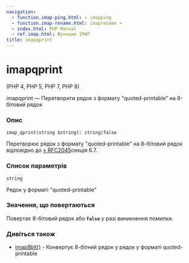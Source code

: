 ```yaml
---
navigation:
  - function.imap-ping.html: « imapping
  - function.imap-rename.html: imaprename »
  - index.html: PHP Manual
  - ref.imap.html: Функции IMAP
title: imapqprint
---
```

# imapqprint

(PHP 4, PHP 5, PHP 7, PHP 8)

imapqprint — Перетворити рядок з формату "quoted-printable" на 8-бітовий рядок

### Опис

```methodsynopsis
imap_qprint(string $string): string|false
```

Перетворює рядок з формату "quoted-printable" на 8-бітовий рядок відповідно до [» RFC2045](http://www.faqs.org/rfcs/rfc2045)секція 6.7.

### Список параметрів

`string`

Рядок у форматі "quoted-printable"

### Значення, що повертаються

Повертає 8-бітовий рядок або **`false`** у разі виникнення помилки.

### Дивіться також

-   [imap8bit()](function.imap-8bit.html) - Конвертує 8-бітний рядок у рядок у форматі quoted-printable
